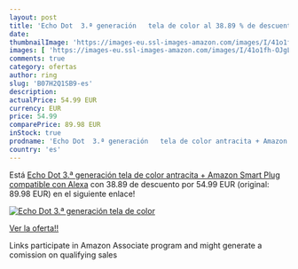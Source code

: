```yaml
---
layout: post
title: 'Echo Dot  3.ª generación   tela de color al 38.89 % de descuento'
date: 
thumbnailImage: 'https://images-eu.ssl-images-amazon.com/images/I/41o1fh-OJgL._SL200_.jpg'
images: [ 'https://images-eu.ssl-images-amazon.com/images/I/41o1fh-OJgL._SL200_.jpg' ]
comments: true
category: ofertas
author: ring
slug: 'B07H2Q1SB9-es'
description:
actualPrice: 54.99 EUR
currency: EUR
price: 54.99
comparePrice: 89.98 EUR
inStock: true
prodname: 'Echo Dot  3.ª generación   tela de color antracita + Amazon Smart Plug  compatible con Alexa'
country: 'es'
---
```


Está [Echo Dot  3.ª generación   tela de color antracita + Amazon Smart Plug  compatible con Alexa](https://www.amazon.es/dp/B07H2Q1SB9/?tag=tolees-21) con 38.89 de descuento por 54.99 EUR (original: 89.98 EUR) en el siguiente enlace!

[![Echo Dot  3.ª generación   tela de color](https://images-eu.ssl-images-amazon.com/images/I/41o1fh-OJgL._SL200_.jpg)](https://www.amazon.es/dp/B07H2Q1SB9/?tag=tolees-21)

[Ver la oferta!!](https://www.amazon.es/dp/B07H2Q1SB9/?tag=tolees-21)

Links participate in Amazon Associate program and might generate a comission on qualifying sales


